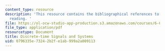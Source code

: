 ```yaml
---
content_type: resource
description: 'This resource contains the bibliographical references to the course
  reading. '
file: https://ol-ocw-studio-app-production.s3.amazonaws.com/courses/6-003-signals-and-systems-fall-2011/0796335e73242b2fe1ab999a2a009113_MIT6_003F11_back.pdf
file_type: application/pdf
resourcetype: Document
title: Discrete-time Signals and Systems
uid: 0796335e-7324-2b2f-e1ab-999a2a009113
---
```

